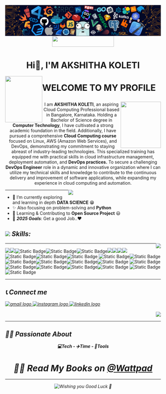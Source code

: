 <img align='center' src= "header.png">
<div align="center">
<a href = "https://drive.google.com/file/d/1YeKphYAMdXwv0ZKrBBBXsxCpcnC4rgXI/view?usp=sharing" ><img src="https://img.shields.io/badge/My_CV-Akshitha-blue" width="200" height="35"></a>
</div>


<h1 align="center">Hi👋, I'M AKSHITHA KOLETI </h1>
<p align="center">
<img align="left" src="https://media.tenor.com/l6hqyRVn4cwAAAAj/doctor-strange-in-the-multiverse-of-madness-doctor-strange.gif" width="120px" height="150px">
<h1><b> WELCOME TO MY PROFILE</b></p></h1>
<img align="right" src="https://media.tenor.com/mmlF_mTw310AAAAj/doctor-strange-in-the-multiverse-of-madness-doctor-strange.gif"  width="130px" height="150px">
</p>


<p align="center" width="150px"> 
I am <b>AKSHITHA KOLETI</b>, an aspiring Cloud Computing Professional based in Bangalore, Karnataka. Holding a Bachelor of Science degree in <b>Computer Technology</b>, I have cultivated a strong academic foundation in the field. Additionally, I have pursued a comprehensive <b>Cloud Computing course</b> focused on Linux, AWS (Amazon Web Services), and DevOps, demonstrating my commitment to staying abreast of industry-leading technologies. This specialized training has equipped me with practical skills in cloud infrastructure management, deployment automation, and <b>DevOps practices.</b> 
To secure a challenging <b>DevOps Engineer</b> role in a dynamic and innovative organization where I can utilize my technical skills and knowledge to contribute to the continuous delivery and improvement of software applications, while expanding my experience in cloud computing and automation.
                             
</p>


<p align = 'right'>
<img align='right' src="https://media.giphy.com/media/ZVik7pBtu9dNS/giphy.gif" width="300px">
</p>

<hr>
<p align='left'>

- 🌱 I’m currently exploring and learning in depth <b>DATA SCIENCE</b> 😁<br>
- ✨ Also focusing on problem-solving and <b>Python</b> <br>
- 👯 Learning & Contributing to <b>Open Source Project</b> 😃<br>
- 🥅 <i><b>2025 Goals</b></i>: Get a good Job..❤️ <br>

</p>

## <img src="https://media2.giphy.com/media/QssGEmpkyEOhBCb7e1/giphy.gif?cid=ecf05e47a0n3gi1bfqntqmob8g9aid1oyj2wr3ds3mg700bl&rid=giphy.gif" width ="27"><i> Skills:      </i>      

<p align = 'right'>
<img align='right' src="https://media.tenor.com/fOD0TBLKQg8AAAAi/spider-man-no-way-home-marvel-studios.gif"  >
</p>

<hr>


<img src="https://img.shields.io/badge/python-3670A0?style=for-the-badge&logo=python&logoColor=ffdd54"><img src="https://img.shields.io/badge/Visual%20Studio%20Code-0078d7.svg?style=for-the-badge&logo=visual-studio-code&logoColor=white"><img alt="Static Badge" src="https://img.shields.io/badge/DevOps-ED8B00?style=for-the-badge&logo=devops"><img alt="Static Badge" src="https://img.shields.io/badge/AWS-%2525237F52FF?style=for-the-badge&logo=amazonaws"><img alt="Static Badge" src="https://img.shields.io/badge/Linux-3DDC84?style=for-the-badge&logo=linux"><img src="https://img.shields.io/badge/html5-%23E34F26.svg?style=for-the-badge&logo=html5&logoColor=white"><img src="https://img.shields.io/badge/css3-%231572B6.svg?style=for-the-badge&logo=css3&logoColor=white"><img src="https://img.shields.io/badge/git-%23F05033.svg?style=for-the-badge&logo=git&logoColor=white"><img src="https://img.shields.io/badge/github-%23121011.svg?style=for-the-badge&logo=github&logoColor=white"><img alt="Static Badge" src="https://img.shields.io/badge/Jenkins-ED8B00?style=for-the-badge&logo=jenkins"><img alt="Static Badge" src="https://img.shields.io/badge/Ansible-%2523E34F26?style=for-the-badge&logo=ansible"><img alt="Static Badge" src="https://img.shields.io/badge/Terraform-039BE5?style=for-the-badge&logo=terraform"> <img alt="Static Badge" src="https://img.shields.io/badge/Maven-217346?style=for-the-badge&logo=maven"><img alt="Static Badge" src="https://img.shields.io/badge/Kubernetes(K8s)-%2523F05033?style=for-the-badge&logo=kubernetes"><img alt="Static Badge" src="https://img.shields.io/badge/OpenCV-%2523777BB4?style=for-the-badge&logo=opencv"><img alt="Static Badge" src="https://img.shields.io/badge/%20Red%20Hat-039BE5?style=for-the-badge&logo=redhat"><img alt="Static Badge" src="https://img.shields.io/badge/VMware-%252300f?style=for-the-badge&logo=vmware"><img alt="Static Badge" src="https://img.shields.io/badge/Bash_Scripting-%252307405e?style=for-the-badge&logo=bashscripting">
<img alt="Static Badge" src="https://img.shields.io/badge/Snapshots-34A853?style=for-the-badge&logo=snapshots"><img alt="Static Badge" src="https://img.shields.io/badge/EFS(Elastic%20File%20System)-B7472A?style=for-the-badge&logo=efs"><img alt="Static Badge" src="https://img.shields.io/badge/S3(Simple%20Storage%20Service)-217346?style=for-the-badge&logo=amazons3"><img alt="Static Badge" src="https://img.shields.io/badge/Amazon%20ECS-2B579A?style=for-the-badge&logo=amazonecs"><img alt="Static Badge" src="https://img.shields.io/badge/Amazon_EC2-2B579A?style=for-the-badge&logo=amazonec2"> <img alt="Static Badge" src="https://img.shields.io/badge/Flask-3670A0?style=for-the-badge&logo=flask">
<img alt="Static Badge" src="https://img.shields.io/badge/Docker-%252300599C?style=for-the-badge&logo=docker">


<hr>




## <i>📞 Connect me 
<div align="left">
  <a href="mailto:anujj@gmail.com?subject=Want%20to%20contact%20you%20from%20github" target="_blank">
    <img src="https://raw.githubusercontent.com/maurodesouza/profile-readme-generator/master/src/assets/icons/social/gmail/default.svg" width="42" height="30" alt="gmail logo"  />
  </a>
  
  <a href="https://www.instagram.com/__mr_alien_x__/" target="_blank">
    <img src="https://raw.githubusercontent.com/maurodesouza/profile-readme-generator/master/src/assets/icons/social/instagram/default.svg" width="42" height="30" alt="instagram logo"  />
  </a>
  <a href="https://www.linkedin.com/in/anujj-p-v-906454246/" target="_blank">
    <img src="https://raw.githubusercontent.com/maurodesouza/profile-readme-generator/master/src/assets/icons/social/linkedin/default.svg" width="42" height="30" alt="linkedin logo"  />
  </a>
 
</div>

<p align='right'>
<img align='center' src= "https://media.tenor.com/ivIQbWI5qe8AAAAi/spider-man-no-way-home-marvel-studios.gif"  > 
</p>
<hr>



 
## <i>🙋‍♂️ Passionate About </i> 
<p align = 'center'>
<b>💻Tech - ✈️Time - 🥅Tools </b>
</p>















<div align="center">
<h1>✍🏻 Read My Books on <a href = "https://www.wattpad.com/story/351018092-two-flavors-of-solitude?utm_source=web&utm_medium=email&utm_content=share_myworks" >@Wattpad</a></h1>
 

 
<hr>









 
<!-- Text Animation -->
<img height="120" alt="Wishing you Good Luck 🤞" width="100%" src="https://raw.githubusercontent.com/BrunnerLivio/brunnerlivio/master/images/marquee.svg" /> 
